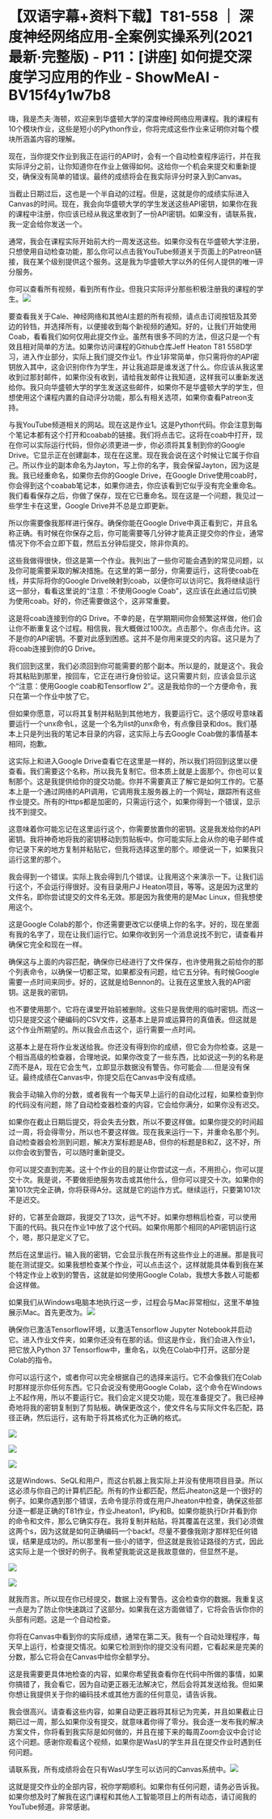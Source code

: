 # 【双语字幕+资料下载】T81-558 ｜ 深度神经网络应用-全案例实操系列(2021最新·完整版) - P11：[讲座] 如何提交深度学习应用的作业 - ShowMeAI - BV15f4y1w7b8

嗨，我是杰夫·海顿，欢迎来到华盛顿大学的深度神经网络应用课程。我的课程有10个模块作业，这些是短小的Python作业，你将完成这些作业来证明你对每个模块所涵盖内容的理解。

现在，当你提交作业到我正在运行的API时，会有一个自动检查程序运行，并在我实际评分之前，让你知道你在作业上做得如何。这给你一个机会来提交和重新提交，确保没有简单的错误。最终的成绩将会在我实际评分时录入到Canvas。

当截止日期过后，这也是一个半自动的过程。但是，这就是你的成绩实际进入Canvas的时间。现在，我会向华盛顿大学的学生发送这些API密钥，如果你在我的课程中注册，你应该已经从我这里收到了一份API密钥。如果没有，请联系我，我一定会给你发送一个。

通常，我会在课程实际开始前大约一周发送这些。如果你没有在华盛顿大学注册，只想使用自动检查功能，那么你可以点击我YouTube频道关于页面上的Patreon链接，我在某个级别提供这个服务。这是我为华盛顿大学以外的任何人提供的唯一评分服务。

你可以查看所有视频，看到所有作业。但我只实际评分那些积极注册我的课程的学生。![](img/bd9c255aeae7a8d8d4919211c00510f2_1.png)

要查看我关于Cale、神经网络和其他AI主题的所有视频，请点击订阅按钮及其旁边的铃铛，并选择所有，以便接收到每个新视频的通知。好的，让我们开始使用Coab，看看我们如何仅用此提交作业。虽然有很多不同的方法，但这只是一个有效且相对简单的方法。如果你访问课程的Github仓库Jeff Heaton T81 558D学习，进入作业部分，实际上我们提交作业1。作业1非常简单，你只需将你的API密钥放入其中，这会识别你作为学生，并让我追踪是谁发送了什么。你应该从我这里收到过那封邮件，如果你没有收到，请给我发邮件让我知道，这样我可以重新发送给你。我只向华盛顿大学的学生发送这些邮件，如果你不是华盛顿大学的学生，但想使用这个课程内置的自动评分功能，那么有相关选项，如果你查看Patreon支持。

与我YouTube频道相关的网站。现在这是作业1。这是Python代码。你会注意到每个笔记本都有这个打开和coabab的链接。我们将点击它。这将在coab中打开，现在你可以实际运行代码，但你必须更进一步，你必须将其复制到你的Google Drive。它显示正在创建副本，现在在这里。现在我会说在这个时候让它属于你自己。所以作业的副本命名为Jayton，写上你的名字，我会保留Jayton，因为这是我。我已经重命名，如果你去你的Google Drive，在Google Drive使用coab时，你会得到这个coabab笔记本，如果你进去，你应该看到它似乎没有完全重命名。我们看看保存之后，你做了保存，现在它已重命名。现在这是一个问题，我见过一些学生卡在这里，Google Drive并不总是立即更新。

所以你需要像我那样进行保存。确保你能在Google Drive中真正看到它，并且名称正确。有时候在你保存之后，你可能需要等几分钟才能真正提交你的作业，通常情况下你不会立即下载，然后五分钟后提交，除非你真的。

这些我做得很快，但这是第一个作业。我列出了一些你可能会遇到的常见问题，以及你可能需要采取的解决措施。在这里的第一部分，你需要运行，这将使coab在线，并实际将你的Google Drive映射到coab，以便你可以访问它。我将继续运行这一部分，看看这里说的“注意：不使用Google Coab”，这应该在此通过后切换为使用coab。好的，你还需要做这个，这非常重要。

这是将coab连接到你的G Drive。不幸的是，在学期期间你会频繁这样做，他们会让你不断重复这个过程。相信我，我大概做过100次。点击那个。你点击允许。这不是你的API密钥。不要对此感到困惑。这并不是你用来提交的内容。这只是为了将coab连接到你的G Drive。

我们回到这里，我们必须回到你可能需要的那个副本。所以是的，就是这个。我会将其粘贴到那里，按回车，它正在进行身份验证。这只需要片刻，应该会显示这个“注意：使用Google coab和Tensorflow 2”。这是我给你的一个方便命令，我只在第一个作业中放了它。

但如果你愿意，可以将其复制并粘贴到其他地方，我要运行它。这个感叹号意味着要运行一个unx命令L，这是一个名为list的unx命令，有点像目录和dos。我们基本上只是列出我的笔记本目录的内容，这实际上与去Google Coab做的事情基本相同，抱歉。

这实际上和进入Google Drive查看它在这里是一样的，所以我们将回到这里以便查看。我们需要这个名称，所以我先复制它。但本质上就是上面那个。你也可以复制那个。这是我提供给你的提交功能。你并不需要真正了解它是如何工作的。它基本上是一个通过网络的API调用，它调用我主服务器上的一个网址，跟踪所有这些作业提交。所有的Https都是加密的，只需运行这个，如果你得到一个错误，显示找不到提交。

这意味着你可能忘记在这里运行这个，你需要放置你的密钥。这是我发给你的API密钥。我将神奇地将我的密钥移动到剪贴板中。你可能实际上会从你的电子邮件或你记录下来的地方复制并粘贴它，但我将选择这里的那个。顺便说一下，如果我只运行这里的那个。

我会得到一个错误。实际上我会得到几个错误。让我用这个来演示一下。让我们运行这个，不会运行得很好。没有目录用户J Heaton项目，等等。这是因为这里的文件名，即你尝试提交的文件名无效。那是因为我使用的是Mac Linux，但我想使用这个。

这是Google Colab的那个，你还需要更改它以便填上你的名字。好的，现在里面有我的名字了，现在让我们运行它。如果你收到另一个消息说找不到它，请查看并确保它完全和现在一样。

确保这与上面的内容匹配，确保你已经进行了文件保存，也许使用我之前给你的那个列表命令，以确保一切都正常。如果都没有问题，给它五分钟。有时候Google需要一点时间来同步。好的，这就是给Bennon的。让我在这里放入我的API密钥。这是我的密钥。

也不要使用那个。它将在课堂开始前被删除。这些只是我使用的临时密钥。而这一切只是提交这个硬编码的CSV文件，这基本上是异或运算符的真值表。但这就是这个作业所期望的。所以我会点击这个，运行需要一点时间。

这基本上是在将作业发送给我。你还没有得到你的成绩，但它会为你检查。这是一个相当高级的检查器，合理地说。如果你改变了一些东西，比如说这一列的名称是Z而不是A，现在它会生气，立即显示数据没有警告。你可能会……但是没有保证。最终成绩在Canvas中，你提交后在Canvas中没有成绩。

我会手动输入你的分数，或者我有一个每天早上运行的自动化过程，如果检查到你的代码没有问题，除了自动检查器检查的内容，它会给你满分，如果你没有迟交。

如果你在截止日期后提交，将会失去分数，所以不要这样做。如果你提交的时间超过一周，将会得零分，所以也不要这样做。现在我来运行一下，并重命名那个列。自动检查器会检测到问题，解决方案标题是AB，但你的标题是B和Z，这不好，所以你会收到警告，可以随时重新提交。

你可以提交直到完美。这十个作业的目的是让你尝试这一点，不用担心，你可以提交十次。我是说，不要做拒绝服务攻击或其他什么，但你可以提交十次。如果你的第101次完全正确，你将获得A分。这就是它的运作方式。继续运行，只要第101次不是迟交。

好的，它甚至会跟踪，我提交了13次，运气不好。如果你想稍后检查，可以使用下面的代码。我只在作业1中放了这个代码。如果你用那个相同的API密钥运行这个，嗯，那只是定义了它。

然后在这里运行。输入我的密钥，它会显示我在所有这些作业上的进展。那是我可能在测试提交。如果我想检查某个作业，可以点击这个，这样就能具体看到我在某个特定作业上收到的警告，这就是如何使用Google Colab，我想大多数人可能都会这样做。

如果我们从Windows电脑本地执行这一步，过程会与Mac非常相似，这里不单独展示Mac。首先更改为。![](img/bd9c255aeae7a8d8d4919211c00510f2_3.png)

确保你已激活Tensorflow环境，以激活Tensorflow Jupyter Notebook并启动它。进入作业文件夹，如果你还没有在那的话。但这是作业，我们会进入作业1，把它放入Python 37 Tensorflow中，重命名，以免在Colab中打开。这部分是Colab的指令。

你可以运行这个，或者你可以完全根据自己的选择来运行。它不会像我们在Colab时那样提示你任何东西。它只会说没有使用Google Colab，这个命令在Windows上不起作用，所以不要运行它。我们会定义提交功能，现在准备提交了。我已经神奇地将我的密钥复制到了剪贴板。确保更改这个，使文件名与实际文件名匹配，路径正确，然后运行，这有助于将其格式化为正确的格式。

![](img/bd9c255aeae7a8d8d4919211c00510f2_5.png)

![](img/bd9c255aeae7a8d8d4919211c00510f2_6.png)

![](img/bd9c255aeae7a8d8d4919211c00510f2_7.png)

这是Windows、SeQL和用户，而这台机器上我实际上并没有使用项目目录。所以这必须与你自己的计算机匹配。所有的作业都匹配，然后Jheaton这是一个很好的例子。如果你遇到那个错误，去命令提示符或在用户Jheaton中检查，确保这些部分逐一都是正确的T81作业，作业Jheaton1，IPy和B。如果你能执行Dr并看到你的命令和文件，那么它确实存在。我将复制并粘贴，将其覆盖在这里，我们必须做这两个s，因为这就是如何正确编码一个backf。尽量不要像我刚才那样犯任何错误，结果是成功的。所以那里有一些小的错字，但这就是我验证路径的方式，因此这实际上是一个很好的例子。我希望我能说这是我故意做的，但显然不是。

![](img/bd9c255aeae7a8d8d4919211c00510f2_9.png)

![](img/bd9c255aeae7a8d8d4919211c00510f2_10.png)

就我而言。所以现在你已经提交，数据上没有警告。这会检查你的数据。我重复这一点是为了防止你快速跳过了这部分。如果我在这方面做错了，它将会告诉你你的头部有问题。这是一个自动检查。

你将在Canvas中看到你的实际成绩，通常在第二天。我有一个自动处理程序，每天早上运行，检查提交情况。如果它检测到你的提交没有问题，它看起来是完美的分数，那么它将会在Canvas中给你全额学分。

这是我需要更具体地检查的内容，如果你希望我查看你在代码中所做的事情，如果你搞错了，我会看它，因为自动更正器无法解决它，然后会将其发送给我。但如果你想让我提供关于你的编码技术或其他方面的任何意见，请告诉我。

我会很高兴。请查看这些内容，如果自动更正器将其标记为完美，并且如果截止日期已过一周，那么如果你没有提交，就意味着你得了零分。我会逐一发布我的解决方案文件，你将看到我实际是如何做的，并且在接下来的每周Zoom会议中会讨论这个问题。感谢你观看这个视频，如果你是WasU的学生并且在提交作业时遇到任何问题。

请联系我，所有成绩将会在只有WasU学生可以访问的Canvas系统中。![](img/bd9c255aeae7a8d8d4919211c00510f2_12.png)

这就是提交作业的全部内容，祝你学期顺利。如果你有任何问题，请务必告诉我。如果你想及时了解我在这门课程和其他人工智能项目上的所有动态，请订阅我的YouTube频道。非常感谢。
